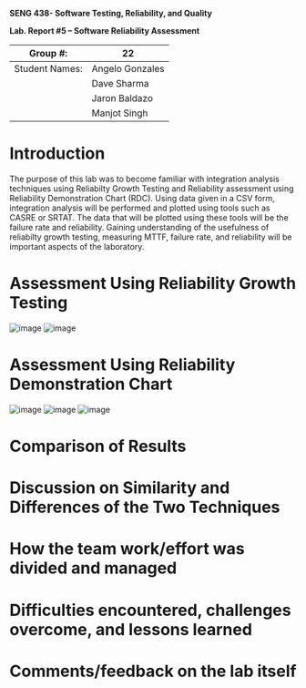 **SENG 438- Software Testing, Reliability, and Quality**

**Lab. Report \#5 – Software Reliability Assessment**

| Group \#:       | 22  |
|-----------------|---|
| Student Names:  |  Angelo Gonzales |
|                 |  Dave Sharma |
|                 |  Jaron Baldazo |
|                 |  Manjot Singh |

# Introduction
The purpose of this lab was to become familiar with integration analysis techniques using Reliabilty Growth Testing and Reliability assessment using Reliability Demonstration Chart (RDC). Using data given in a CSV form, integration analysis will be performed and plotted using tools such as CASRE or SRTAT. The data that will be plotted using these tools will be the failure rate and reliability. Gaining understanding of the usefulness of reliabilty growth testing, measuring MTTF, failure rate, and reliability will be important aspects of the laboratory.  
# 

# Assessment Using Reliability Growth Testing 
![image](https://user-images.githubusercontent.com/48339672/160703809-a3b3c78e-e335-4dad-9ade-eb070d0a85cd.png)
![image](https://user-images.githubusercontent.com/48339672/160703832-ea8d43ef-9960-4d2c-bc82-84599fea6c99.png)

# Assessment Using Reliability Demonstration Chart 
![image](https://user-images.githubusercontent.com/48339672/160703735-9973cab6-7326-41a9-a068-de5271d30c83.png)
![image](https://user-images.githubusercontent.com/48339672/160703759-fb6b4325-5511-4a64-9bf8-8adb6044083e.png)
![image](https://user-images.githubusercontent.com/48339672/160703768-b2b693a4-a561-434f-8184-5397a52e09ab.png)


# 

# Comparison of Results

# Discussion on Similarity and Differences of the Two Techniques

# How the team work/effort was divided and managed

# 

# Difficulties encountered, challenges overcome, and lessons learned

# Comments/feedback on the lab itself
